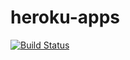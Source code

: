 heroku-apps
===========

[![Build Status](https://travis-ci.org/heroku/heroku-apps.svg?branch=master)](https://travis-ci.org/heroku/heroku-apps)

